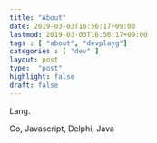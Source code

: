 ```yaml
---
title: "About"
date: 2019-03-03T16:56:17+09:00
lastmod: 2019-03-03T16:56:17+09:00
tags : [ "about", "devplayg"]
categories : [ "dev" ]
layout: post
type:  "post"
highlight: false
draft: false
---
```


Lang.

Go, Javascript, Delphi, Java